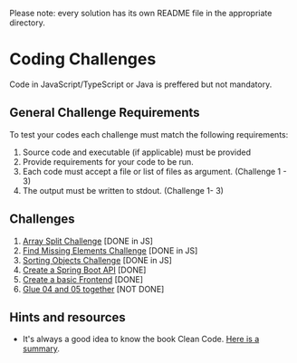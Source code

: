 Please note: every solution has its own README file in the appropriate directory.

# Coding Challenges

Code in JavaScript/TypeScript or Java is preffered but not mandatory.

## General Challenge Requirements
To test your codes each challenge must match the following requirements:
1. Source code and executable (if applicable) must be provided
2. Provide requirements for your code to be run.
3. Each code must accept a file or list of files as argument. (Challenge 1 - 3)
4. The output must be written to stdout. (Challenge 1- 3)

## Challenges
1. [Array Split Challenge](./01-array-split/) [DONE in JS]
2. [Find Missing Elements Challenge](./02-missing-elements/) [DONE in JS]
3. [Sorting Objects Challenge](./03-sorting-objects/) [DONE in JS]
4. [Create a Spring Boot API](./04-create-a-spring-boot-api) [DONE]
5. [Create a basic Frontend](./05-create-a-basic-frontend) [DONE]
6. [Glue 04 and 05 together](./06-glue-04-and-05-together) [NOT DONE]

## Hints and resources
* It's always a good idea to know the book Clean Code. [Here is a summary](./docs/CleanCodeSummary.md).
